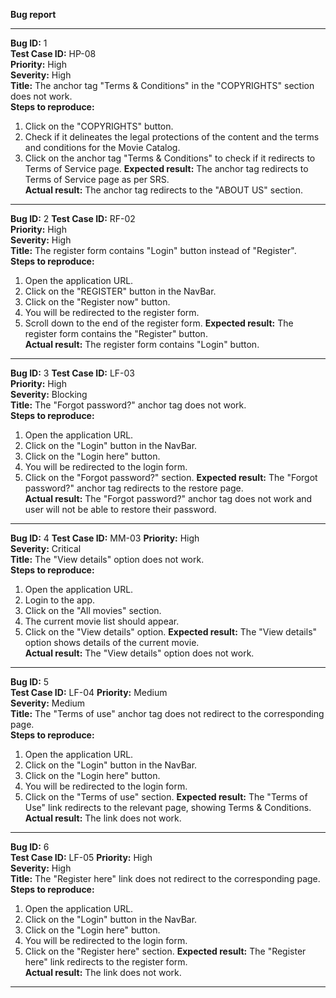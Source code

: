**Bug report**

---

**Bug ID:** 1  
**Test Case ID:** HP-08  
**Priority:** High  
**Severity:** High  
**Title:** The anchor tag "Terms & Conditions" in the "COPYRIGHTS" section does not work.  
**Steps to reproduce:**
1. Click on the "COPYRIGHTS" button.
2. Check if it delineates the legal protections of the content and the terms and conditions for the Movie Catalog.
3. Click on the anchor tag "Terms & Conditions" to check if it redirects to Terms of Service page.
**Expected result:** The anchor tag redirects to Terms of Service page as per SRS.  
**Actual result:** The anchor tag redirects to the "ABOUT US" section.

---

**Bug ID:**  2
**Test Case ID:** RF-02  
**Priority:** High  
**Severity:** High  
**Title:** The register form contains "Login" button instead of "Register".  
**Steps to reproduce:**
1. Open the application URL.
2. Click on the "REGISTER" button in the NavBar.
3. Click on the "Register now" button.
4. You will be redirected to the register form.
5. Scroll down to the end of the register form.
**Expected result:** The register form contains the "Register" button.  
**Actual result:** The register form contains "Login" button.

---

**Bug ID:** 3 
**Test Case ID:** LF-03  
**Priority:** High  
**Severity:** Blocking  
**Title:** The "Forgot password?" anchor tag does not work.  
**Steps to reproduce:**
1. Open the application URL.
2. Click on the "Login" button in the NavBar.
3. Click on the "Login here" button.
4. You will be redirected to the login form.
5. Click on the "Forgot password?" section.
**Expected result:** The "Forgot password?" anchor tag redirects to the restore page.  
**Actual result:** The "Forgot password?" anchor tag does not work and user will not be able to restore their password.

---

**Bug ID:** 4 
**Test Case ID:** MM-03 
**Priority:** High  
**Severity:** Critical  
**Title:** The "View details" option does not work.  
**Steps to reproduce:**
1. Open the application URL.
2. Login to the app.
3. Click on the "All movies" section.
4. The current movie list should appear.
5. Click on the "View details" option.
**Expected result:** The "View details" option shows details of the current movie.  
**Actual result:** The "View details" option does not work.

---

**Bug ID:** 5  
**Test Case ID:** LF-04 
**Priority:** Medium  
**Severity:** Medium  
**Title:** The "Terms of use" anchor tag does not redirect to the corresponding page.  
**Steps to reproduce:**
1. Open the application URL.
2. Click on the "Login" button in the NavBar.
3. Click on the "Login here" button.
4. You will be redirected to the login form.
5. Click on the "Terms of use" section.
**Expected result:** The "Terms of Use" link redirects to the relevant page, showing Terms & Conditions.  
**Actual result:** The link does not work.

---

**Bug ID:** 6  
**Test Case ID:** LF-05
**Priority:** High  
**Severity:** High  
**Title:** The "Register here" link does not redirect to the corresponding page.  
**Steps to reproduce:**
1. Open the application URL.
2. Click on the "Login" button in the NavBar.
3. Click on the "Login here" button.
4. You will be redirected to the login form.
5. Click on the "Register here" section.
**Expected result:** The "Register here" link redirects to the register form.  
**Actual result:** The link does not work.

---
